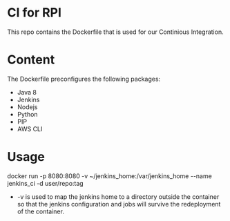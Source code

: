 # CI for RPI 

This repo contains the Dockerfile that is used for our Continious Integration.

# Content
The Dockerfile preconfigures the following packages:
  - Java 8
  - Jenkins
  - Nodejs
  - Python
  - PIP
  - AWS CLI
  
 # Usage
 docker run 
	-p 8080:8080
	-v ~/jenkins_home:/var/jenkins_home
	--name jenkins_ci
	-d user/repo:tag

* -v is used to map the jenkins home to a directory outside the container so that the jenkins configuration and jobs will survive the redeployment of the container.